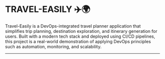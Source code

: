# TRAVEL-EASILY ✈️🌍
Travel-Easily is a DevOps-integrated travel planner application that simplifies trip planning, destination exploration, and itinerary generation for users. Built with a modern tech stack and deployed using CI/CD pipelines, this project is a real-world demonstration of applying DevOps principles such as automation, monitoring, and scalability.

---
